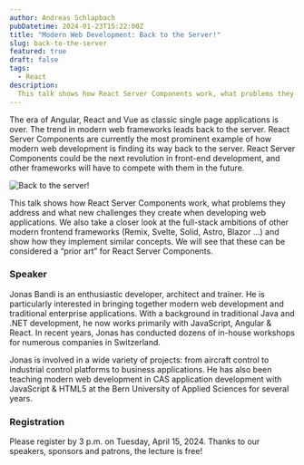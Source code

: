 ```yaml
---
author: Andreas Schlapbach
pubDatetime: 2024-01-23T15:22:00Z
title: "Modern Web Development: Back to the Server!"
slug: back-to-the-server
featured: true
draft: false
tags:
  - React
description:
  This talk shows how React Server Components work, what problems they address and what new challenges they create when developing web applications. We also take a closer look at the full-stack ambitions of other modern frontend frameworks.
---
```


The era of Angular, React and Vue as classic single page applications is over. The trend in modern web frameworks leads back to the server. React Server Components are currently the most prominent example of how modern web development is finding its way back to the server. React Server Components could be the next revolution in front-end development, and other frameworks will have to compete with them in the future.

![Back to the server!](@assets/images/back-to-the-server.webp)

This talk shows how React Server Components work, what problems they address and what new challenges they create when developing web applications. We also take a closer look at the full-stack ambitions of other modern frontend frameworks (Remix, Svelte, Solid, Astro, Blazor ...) and show how they implement similar concepts. We will see that these can be considered a “prior art” for React Server Components.

### Speaker

Jonas Bandi is an enthusiastic developer, architect and trainer. He is particularly interested in bringing together modern web development and traditional enterprise applications. With a background in traditional Java and .NET development, he now works primarily with JavaScript, Angular & React. In recent years, Jonas has conducted dozens of in-house workshops for numerous companies in Switzerland.

Jonas is involved in a wide variety of projects: from aircraft control to industrial control platforms to business applications. He has also been teaching modern web development in CAS application development with JavaScript & HTML5 at the Bern University of Applied Sciences for several years.

### Registration

Please register by 3 p.m. on Tuesday, April 15, 2024.
Thanks to our speakers, sponsors and patrons, the lecture is free!

